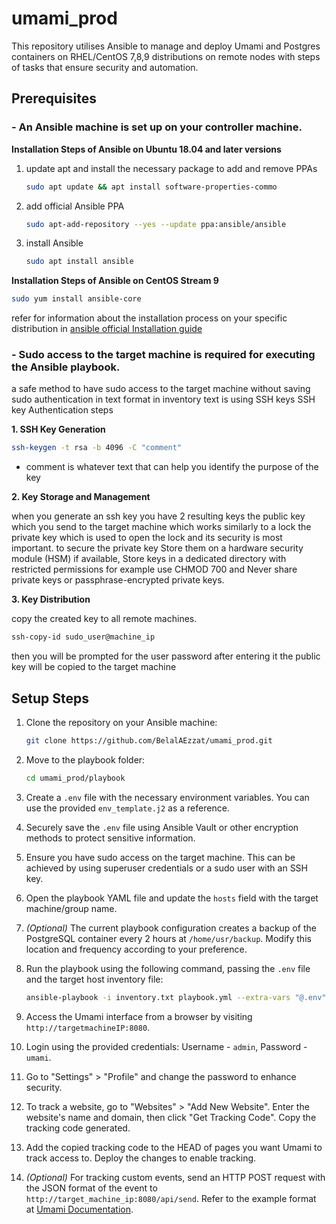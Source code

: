 # umami_prod

This repository utilises Ansible to manage and deploy Umami and Postgres containers on RHEL/CentOS 7,8,9 distributions on remote nodes with steps of tasks that ensure security and automation. 

## Prerequisites

### - An Ansible machine is set up on your controller machine.

**Installation Steps of Ansible on Ubuntu 18.04 and later versions**
1. update apt and install the necessary package to add and remove PPAs
   ```bash
   sudo apt update && apt install software-properties-commo
   ```
2. add official Ansible PPA
   ```bash
   sudo apt-add-repository --yes --update ppa:ansible/ansible
   ```
3. install Ansible
   ```bash
   sudo apt install ansible
   ```
 **Installation Steps of Ansible on CentOS Stream 9**
```bash
sudo yum install ansible-core
```

refer for information about the installation process on your specific distribution in [ansible official Installation guide](https://docs.ansible.com/ansible/2.9/installation_guide/index.html)




### - Sudo access to the target machine is required for executing the Ansible playbook.

a safe method to have sudo access to the target machine without saving sudo authentication in text format in inventory text is using SSH keys SSH key Authentication steps

**1. SSH Key Generation**
   ```bash
   ssh-keygen -t rsa -b 4096 -C "comment"
   ```
   - comment is whatever text that can help you identify the purpose of the key
   
**2. Key Storage and Management**

   when you generate an ssh key you have 2 resulting keys 
   the public key which you send to the target machine which works similarly to a lock
   the private key which is used to open the lock and its security is most important.
   to secure the private key Store them on a hardware security module (HSM) if available, 
   Store keys in a dedicated directory with restricted permissions for example use CHMOD 700 
   and Never share private keys or passphrase-encrypted private keys.
   
**3. Key Distribution**
   
   copy the created key to all remote machines. 
   ```bash
   ssh-copy-id sudo_user@machine_ip
   ```
   then you will be prompted for the user password after entering it the public key will be copied to the target machine



## Setup Steps

1. Clone the repository on your Ansible machine:

   ```bash
   git clone https://github.com/BelalAEzzat/umami_prod.git
   ```

2. Move to the playbook folder:

   ```bash
   cd umami_prod/playbook
   ```

3. Create a `.env` file with the necessary environment variables. You can use the provided `env_template.j2` as a reference.

4. Securely save the `.env` file using Ansible Vault or other encryption methods to protect sensitive information.

5. Ensure you have sudo access on the target machine. This can be achieved by using superuser credentials or a sudo user with an SSH key.

6. Open the playbook YAML file and update the `hosts` field with the target machine/group name.

7. *(Optional)* The current playbook configuration creates a backup of the PostgreSQL container every 2 hours at `/home/usr/backup`. Modify this location and frequency according to your preference.

8. Run the playbook using the following command, passing the `.env` file and the target host inventory file:

   ```bash
   ansible-playbook -i inventory.txt playbook.yml --extra-vars "@.env"
   ```

9. Access the Umami interface from a browser by visiting `http://targetmachineIP:8080`.

10. Login using the provided credentials: Username - `admin`, Password - `umami`.

11. Go to "Settings" > "Profile" and change the password to enhance security.

12. To track a website, go to "Websites" > "Add New Website". Enter the website's name and domain, then click "Get Tracking Code". Copy the tracking code generated.

13. Add the copied tracking code to the HEAD of pages you want Umami to track access to. Deploy the changes to enable tracking.

14. *(Optional)* For tracking custom events, send an HTTP POST request with the JSON format of the event to `http://target_machine_ip:8080/api/send`. Refer to the example format at [Umami Documentation](https://umami.is/docs/sending-stats).

